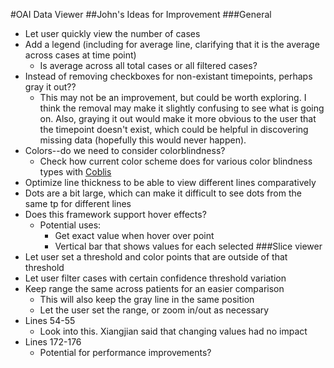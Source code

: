 #OAI Data Viewer
##John's Ideas for Improvement
###General
- Let user quickly view the number of cases
- Add a legend (including for average line, clarifying that it is the average across cases at time point)
    - Is average across all total cases or all filtered cases?
- Instead of removing checkboxes for non-existant timepoints, perhaps gray it out??
    - This may not be an improvement, but could be worth exploring. I think the removal may make it slightly confusing to see what is going on. Also, graying it out would make it more obvious to the user that the timepoint doesn't exist, which could be helpful in discovering missing data (hopefully this would never happen).
- Colors--do we need to consider colorblindness?
    - Check how current color scheme does for various color blindness types with [Coblis](https://www.color-blindness.com/coblis-color-blindness-simulator/)
- Optimize line thickness to be able to view different lines comparatively
- Dots are a bit large, which can make it difficult to see dots from the same tp for different lines
- Does this framework support hover effects?
    - Potential uses:
        - Get exact value when hover over point
        - Vertical bar that shows values for each selected 
###Slice viewer
- Let user set a threshold and color points that are outside of that threshold
- Let user filter cases with certain confidence threshold variation
- Keep range the same across patients for an easier comparison
    - This will also keep the gray line in the same position
    - Let the user set the range, or zoom in/out as necessary
- Lines 54-55
    - Look into this. Xiangjian said that changing values had no impact
- Lines 172-176
    - Potential for performance improvements?
